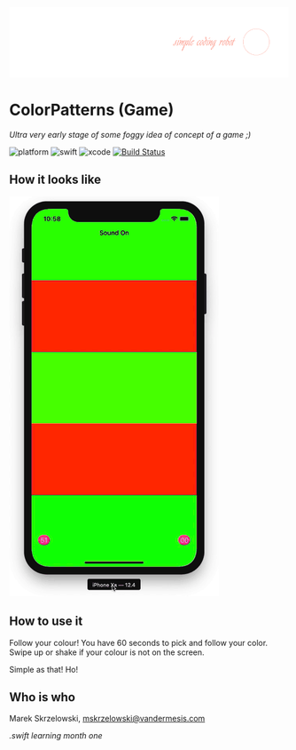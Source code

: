 ![logo](/Demo/logo.png)

# ColorPatterns (Game)

*Ultra very early stage of some foggy idea of concept of a game ;)*

![platform](https://img.shields.io/badge/platform-iOS-green.svg)
![swift](https://img.shields.io/badge/swift-5.0-brightgreen.svg)
![xcode](https://img.shields.io/badge/xcode-10.2-orange.svg)
[![Build Status](https://travis-ci.org/vandermesis/ColorPatterns.svg?branch=master)](https://travis-ci.org/vandermesis/ColorPatterns)


## How it looks like
![animation](/Demo/animation.gif)

## How to use it

Follow your colour!
You have 60 seconds to pick and follow your color. Swipe up or shake if your colour is not on the screen.

Simple as that!
Ho!
## Who is who
Marek Skrzelowski, mskrzelowski@vandermesis.com

*.swift learning month one*
